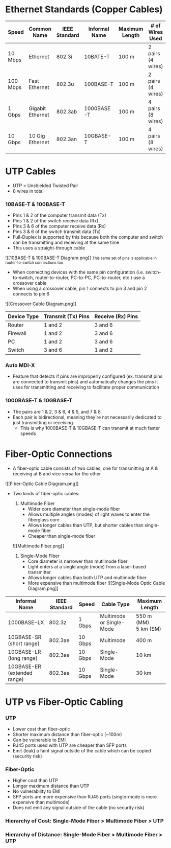 # Ethernet Standards (Copper Cables)
| Speed    | Common Name      | IEEE Standard | Informal Name | Maximum Length | # of Wires Used   |
| -------- | ---------------- | ------------- | ------------- | -------------- | ----------------- |
| 10 Mbps  | Ethernet         | 802.3i        | 10BATE-T      | 100 m          | 2 pairs (4 wires) |
| 100 Mbps | Fast Ethernet    | 802.3u        | 100BASE-T     | 100 m          | 2 pairs (4 wires) |
| 1 Gbps   | Gigabit Ethernet | 802.3ab       | 1000BASE-T    | 100 m          | 4 pairs (8 wires) |
| 10 Gbps  | 10 Gig Ethernet  | 802.3an       | 10GBASE-T     | 100 m          | 4 pairs (8 wires) |
# UTP Cables
- UTP = Unshielded Twisted Pair
- 8 wires in total
### 10BASE-T & 100BASE-T
- Pins 1 & 2 of the computer transmit data (Tx)
- Pins 1 & 2 of the switch receive data (Rx)
- Pins 3 & 6 of the computer receive data (Rx)
- Pins 3 & 6 of the switch transmit data (Tx)
- Full-Duplex is supported by this because both the computer and switch can be transmitting and receiving at the same time
- This uses a straight-through cable

![[10BASE-T & 100BASE-T Diagram.png]]
<small>This same set of pins is applicable in router-to-switch connections too</small>

- When connecting devices with the same pin configuration (i.e. switch-to-switch, router-to-router, PC-to-PC, PC-to-router, etc.) use a crossover cable
- When using a crossover cable, pin 1 connects to pin 3 and pin 2 connects to pin 6

![[Crossover Cable Diagram.png]]

| Device Type | Transmit (Tx) Pins | Receive (Rx) Pins |
| ----------- | ------------------ | ----------------- |
| Router      | 1 and 2            | 3 and 6           |
| Firewall    | 1 and 2            | 3 and 6           |
| PC          | 1 and 2            | 3 and 6           |
| Switch      | 3 and 6            | 1 and 2           |
### Auto MDI-X
- Feature that detects if pins are improperly configured (ex. transmit pins are connected to transmit pins) and automatically changes the pins it uses for transmitting and receiving to facilitate proper communication
### 1000BASE-T & 10GBASE-T
- The pairs are 1 & 2, 3 & 6, 4 & 5, and 7 & 8
- Each pair is bidirectional, meaning they're not necessarily dedicated to just transmitting or receiving
	- This is why 1000BASE-T & 10GBASE-T can transmit at much faster speeds
# Fiber-Optic Connections
- A fiber-optic cable consists of two cables, one for transmitting at A & receiving at B and vice versa for the other

![[Fiber-Optic Cable Diagram.png]]

- Two kinds of fiber-optic cables:
	1. Multimode Fiber
		- Wider core diameter than single-mode fiber
		- Allows multiple angles (modes) of light waves to enter the fiberglass core
		- Allows longer cables than UTP, but shorter cables than single-mode fiber
		- Cheaper than single-mode fiber
	
	![[Multimode Fiber.png]]
	1. Single-Mode Fiber
		- Core diameter is narrower than mutlimode fiber
		- Light enters at a single angle (mode) from a laser-based transmitter
		- Allows longer cables than both UTP and multimode fiber
		- More expensive than multimode fiber
	![[Single-Mode Optic Cable Diagram.png]]
	
| Informal Name               | IEEE Standard | Speed   | Cable Type               | Maximum Length              |
| --------------------------- | ------------- | ------- | ------------------------ | --------------------------- |
| 1000BASE-LX                 | 802.3z        | 1 Gbps  | Multimode or Single-Mode | 550 m (MM)<br>5 km (SM)<br> |
| 10GBASE-SR (short range)    | 802.3ae       | 10 Gbps | Multimode                | 400 m                       |
| 10GBASE-LR (long range)     | 802.3ae       | 10 Gbps | Single-Mode              | 10 km                       |
| 10GBASE-ER (extended range) | 802.3ae       | 10 Gbps | Single-Mode              | 30 km                       |
# UTP vs Fiber-Optic Cabling
### UTP
- Lower cost than fiber-optic
- Shorter maximum distance than fiber-optic (~100m)
- Can be vulnerable to EMI
- RJ45 ports used with UTP are cheaper than SFP ports
- Emit (leak) a faint signal outside of the cable which can be copied (security risk)
### Fiber-Optic
- Higher cost than UTP
- Longer maximum distance than UTP
- No vulnerability to EMI
- SFP ports are more expensive than RJ45 ports (single-mode is more expensive than multimode)
- Does not emit any signal outside of the cable (no security risk)

### Hierarchy of Cost: Single-Mode Fiber > Multimode Fiber > UTP
### Hierarchy of Distance: Single-Mode Fiber > Multimode Fiber > UTP